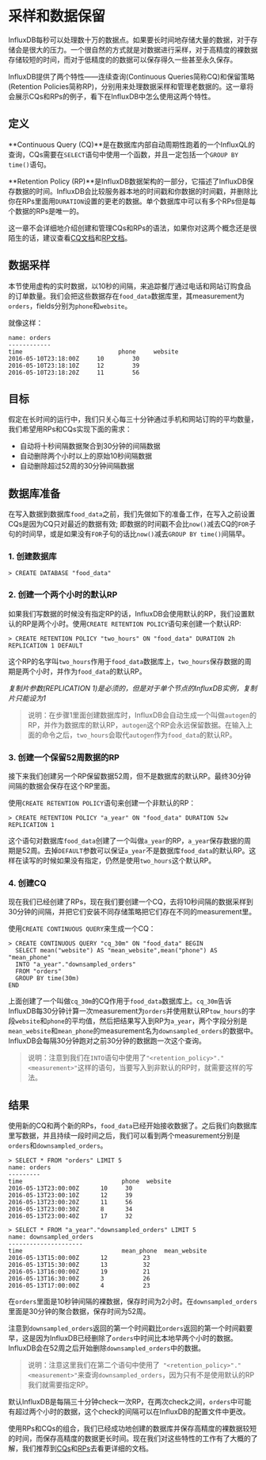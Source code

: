 # 采样和数据保留

InfluxDB每秒可以处理数十万的数据点。如果要长时间地存储大量的数据，对于存储会是很大的压力。一个很自然的方式就是对数据进行采样，对于高精度的裸数据存储较短的时间，而对于低精度的的数据可以保存得久一些甚至永久保存。

InfluxDB提供了两个特性——连续查询(Continuous Queries简称CQ)和保留策略(Retention Policies简称RP)，分别用来处理数据采样和管理老数据的。这一章将会展示CQs和RPs的例子，看下在InfluxDB中怎么使用这两个特性。

## 定义
**Continuous Query (CQ)**是在数据库内部自动周期性跑着的一个InfluxQL的查询，CQs需要在`SELECT`语句中使用一个函数，并且一定包括一个`GROUP BY time()`语句。

**Retention Policy (RP)**是InfluxDB数据架构的一部分，它描述了InfluxDB保存数据的时间。InfluxDB会比较服务器本地的时间戳和你数据的时间戳，并删除比你在RPs里面用`DURATION`设置的更老的数据。单个数据库中可以有多个RPs但是每个数据的RPs是唯一的。

这一章不会详细地介绍创建和管理CQs和RPs的语法，如果你对这两个概念还是很陌生的话，建议查看[CQ文档]()和[RP文档]()。

## 数据采样
本节使用虚构的实时数据，以10秒的间隔，来追踪餐厅通过电话和网站订购食品的订单数量。我们会把这些数据存在`food_data`数据库里，其measurement为`orders`，fields分别为`phone`和`website`。

就像这样：

```
name: orders
------------
time			               phone	 website
2016-05-10T23:18:00Z	 10 	   30
2016-05-10T23:18:10Z	 12 	   39
2016-05-10T23:18:20Z	 11 	   56
```

## 目标
假定在长时间的运行中，我们只关心每三十分钟通过手机和网站订购的平均数量，我们希望用RPs和CQs实现下面的需求：

* 自动将十秒间隔数据聚合到30分钟的间隔数据
* 自动删除两个小时以上的原始10秒间隔数据
* 自动删除超过52周的30分钟间隔数据

## 数据库准备
在写入数据到数据库`food_data`之前，我们先做如下的准备工作，在写入之前设置CQs是因为CQ只对最近的数据有效; 即数据的时间戳不会比`now()`减去CQ的`FOR`子句的时间早，或是如果没有`FOR`子句的话比`now()`减去`GROUP BY time()`间隔早。

### 1. 创建数据库

```
> CREATE DATABASE "food_data"
```

### 2. 创建一个两个小时的默认RP
如果我们写数据的时候没有指定RP的话，InfluxDB会使用默认的RP，我们设置默认的RP是两个小时。使用`CREATE RETENTION POLICY`语句来创建一个默认RP:

```
> CREATE RETENTION POLICY "two_hours" ON "food_data" DURATION 2h REPLICATION 1 DEFAULT
```

这个RP的名字叫`two_hours`作用于`food_data`数据库上，`two_hours`保存数据的周期是两个小时，并作为`food_data`的默认RP。

*复制片参数(REPLICATION 1)是必须的，但是对于单个节点的InfluxDB实例，复制片只能设为1*

>说明：在步骤1里面创建数据库时，InfluxDB会自动生成一个叫做`autogen`的RP，并作为数据库的默认RP，`autogen`这个RP会永远保留数据。在输入上面的命令之后，`two_hours`会取代`autogen`作为`food_data`的默认RP。

### 3. 创建一个保留52周数据的RP
接下来我们创建另一个RP保留数据52周，但不是数据库的默认RP。最终30分钟间隔的数据会保存在这个RP里面。

使用`CREATE RETENTION POLICY`语句来创建一个非默认的RP：

```
> CREATE RETENTION POLICY "a_year" ON "food_data" DURATION 52w REPLICATION 1
```

这个语句对数据库`food_data`创建了一个叫做`a_year`的RP，`a_year`保存数据的周期是52周。去掉`DEFAULT`参数可以保证`a_year`不是数据库`food_data`的默认RP。这样在读写的时候如果没有指定，仍然是使用`two_hours`这个默认RP。

### 4. 创建CQ
现在我们已经创建了RPs，现在我们要创建一个CQ，去将10秒间隔的数据采样到30分钟的间隔，并把它们安装不同存储策略把它们存在不同的measurement里。

使用`CREATE CONTINUOUS QUERY`来生成一个CQ：

```
> CREATE CONTINUOUS QUERY "cq_30m" ON "food_data" BEGIN
  SELECT mean("website") AS "mean_website",mean("phone") AS "mean_phone"
  INTO "a_year"."downsampled_orders"
  FROM "orders"
  GROUP BY time(30m)
END
```

上面创建了一个叫做`cq_30m`的CQ作用于`food_data`数据库上。`cq_30m`告诉InfluxDB每30分钟计算一次measurement为`orders`并使用默认RP`tow_hours`的字段`website`和`phone`的平均值，然后把结果写入到RP为`a_year`，两个字段分别是`mean_website`和`mean_phone`的measurement名为`downsampled_orders`的数据中。InfluxDB会每隔30分钟跑对之前30分钟的数据跑一次这个查询。

>说明：注意到我们在`INTO`语句中使用了`"<retention_policy>"."<measurement>"`这样的语句，当要写入到非默认的RP时，就需要这样的写法。

## 结果
使用新的CQ和两个新的RPs，`food_data`已经开始接收数据了。之后我们向数据库里写数据，并且持续一段时间之后，我们可以看到两个measurement分别是`orders`和`downsampled_orders`。

```
> SELECT * FROM "orders" LIMIT 5
name: orders
---------
time			                phone  website
2016-05-13T23:00:00Z	  10     30
2016-05-13T23:00:10Z	  12     39
2016-05-13T23:00:20Z	  11     56
2016-05-13T23:00:30Z	  8      34
2016-05-13T23:00:40Z	  17     32

> SELECT * FROM "a_year"."downsampled_orders" LIMIT 5
name: downsampled_orders
---------------------
time			                mean_phone  mean_website
2016-05-13T15:00:00Z	  12          23
2016-05-13T15:30:00Z	  13          32
2016-05-13T16:00:00Z	  19          21
2016-05-13T16:30:00Z	  3           26
2016-05-13T17:00:00Z	  4           23
```

在`orders`里面是10秒钟间隔的裸数据，保存时间为2小时。在`downsampled_orders`里面是30分钟的聚合数据，保存时间为52周。

注意到`downsampled_orders`返回的第一个时间戳比`orders`返回的第一个时间戳要早，这是因为InfluxDB已经删除了`orders`中时间比本地早两个小时的数据。InfluxDB会在52周之后开始删除`downsampled_orders`中的数据。

>说明：注意这里我们在第二个语句中使用了` "<retention_policy>"."<measurement>"`来查询`downsampled_orders`，因为只有不是使用默认的RP我们就需要指定RP。
>
默认InfluxDB是每隔三十分钟check一次RP，在两次check之间，`orders`中可能有超过两个小时的数据，这个check的间隔可以在InfluxDB的配置文件中更改。

使用RPs和CQs的组合，我们已经成功地创建的数据库并保存高精度的裸数据较短的时间，而保存高精度的数据更长时间。现在我们对这些特性的工作有了大概的了解，我们推荐到[CQs]()和[RPs]()去看更详细的文档。